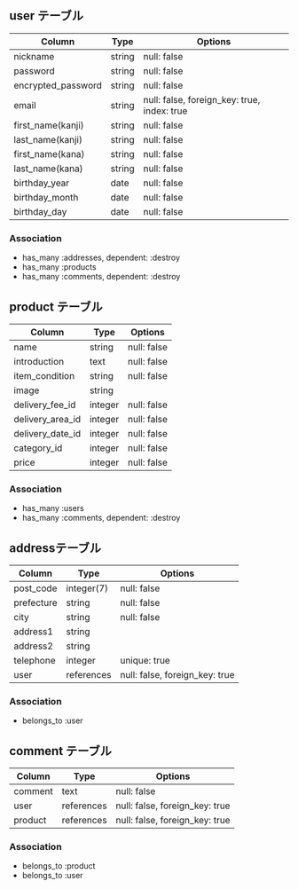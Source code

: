 ## user テーブル

| Column             | Type       | Options                                     |
| ------------------ | ---------- | ------------------------------------------- |
| nickname           | string     | null: false                                 |
| password           | string     | null: false                                 |
| encrypted_password | string     | null: false                                 |
| email              | string     | null: false, foreign_key: true, index: true |
| first_name(kanji)  | string     | null: false                                 |
| last_name(kanji)   | string     | null: false                                 |
| first_name(kana)   | string     | null: false                                 |
| last_name(kana)    | string     | null: false                                 |
| birthday_year      | date       | null: false                                 |
| birthday_month     | date       | null: false                                 |
| birthday_day       | date       | null: false                                 |

### Association

- has_many :addresses, dependent: :destroy
- has_many :products
- has_many :comments, dependent: :destroy

## product テーブル

| Column            | Type       | Options     |
| ----------------- | ---------- | ----------- |
| name              | string     | null: false |
| introduction      | text       | null: false |
| item_condition    | string     | null: false |
| image             | string     |             |
| delivery_fee_id   | integer    | null: false |
| delivery_area_id  | integer    | null: false |
| delivery_date_id  | integer    | null: false |
| category_id       | integer    | null: false |
| price             | integer    | null: false |

### Association

- has_many :users
- has_many :comments, dependent: :destroy

##  addressテーブル

| Column           | Type       | Options                        |
| -----------------| ---------- | ------------------------------ |
| post_code        | integer(7) | null: false                    |
| prefecture       | string     | null: false                    |
| city             | string     | null: false                    |
| address1         | string     |                                |
| address2         | string     |                                |
| telephone        | integer    | unique: true                   |
| user             | references | null: false, foreign_key: true |

### Association

- belongs_to :user


## comment テーブル

| Column   | Type       | Options                        |
| -------  | ---------- | ------------------------------ |
| comment  | text       | null: false                    |
| user     | references | null: false, foreign_key: true |
| product  | references | null: false, foreign_key: true |

### Association

- belongs_to :product
- belongs_to :user